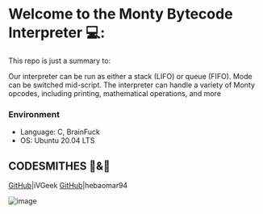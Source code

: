 # Welcome to the Monty Bytecode Interpreter 💻:
This repo is just a summary to:

Our interpreter can be run as either a stack (LIFO) or queue (FIFO). Mode can be switched mid-script. 
The interpreter can handle a variety of Monty opcodes, including printing, mathematical operations, and more

### Environment
* Language: C, BrainFuck
* OS: Ubuntu 20.04 LTS

## CODESMITHES 🦊&🌻

[GitHub](https://github.com/iVGeek)|iVGeek
[GitHub](https://github.com/hebaomar94)|hebaomar94

![image](https://user-images.githubusercontent.com/97067717/207470061-0628eb0a-79e9-4cca-ad23-79c819aa4387.png)

